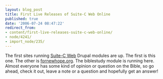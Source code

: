 ```yaml
---
layout: blog_post
title: First Live Releases of Suite-C Web Online
published: true
date: '2006-07-24 08:47:22'
redirect_from:
- content/first-live-releases-suite-c-web-online/
- node/4241/
- import_node/235/
---
```


The first sites running [Suite-C Web](http://source.emptycrate.com/projects/suitecweb/) Drupal modules are up. The first is this one. The other is [fornewhope.org](http://www.fornewhope.org). The biblestudy module is running here. Almost everyone has some kind of opinion or question on the Bible, so go ahead, check it out, leave a note or a question and hopefully get an answer!
